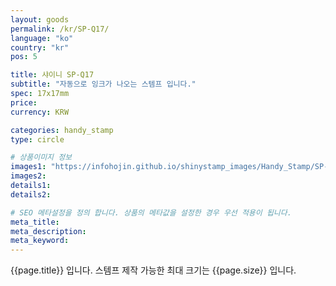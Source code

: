 ```yaml
---
layout: goods
permalink: /kr/SP-Q17/
language: "ko"
country: "kr"
pos: 5

title: 샤이니 SP-Q17
subtitle: "자동으로 잉크가 나오는 스템프 입니다."
spec: 17x17mm
price: 
currency: KRW

categories: handy_stamp
type: circle

# 상품이미지 정보
images1: "https://infohojin.github.io/shinystamp_images/Handy_Stamp/SP-Q17/SP-Q17_1.jpg"
images2:
details1:
details2:    

# SEO 메타설정을 정의 합니다. 상품의 메타값을 설정한 경우 우선 적용이 됩니다.
meta_title: 
meta_description:
meta_keyword:
---
```


{{page.title}} 입니다. 스템프 제작 가능한 최대 크기는 {{page.size}} 입니다.